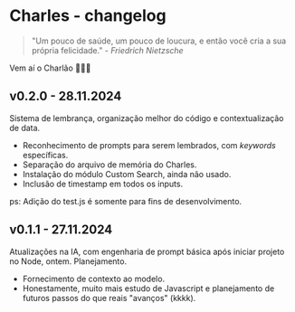 
# Charles - changelog

>"Um pouco de saúde, um pouco de loucura, e então você cria a sua própria felicidade." - *Friedrich Nietzsche*

Vem aí o Charlão 🤖🤖🤖

## v0.2.0  - 28.11.2024
Sistema de lembrança, organização melhor do código e contextualização de data.
- Reconhecimento de prompts para serem lembrados, com *keywords* específicas.
- Separação do arquivo de memória do Charles.
- Instalação do módulo Custom Search, ainda não usado.
- Inclusão de timestamp em todos os inputs.

ps: Adição do test.js é somente para fins de desenvolvimento.

## v0.1.1  - 27.11.2024
Atualizações na IA, com engenharia de prompt básica após iniciar projeto no Node, ontem. Planejamento.

- Fornecimento de contexto ao modelo.
- Honestamente, muito mais estudo de Javascript e planejamento de futuros passos do que reais "avanços" (kkkk).